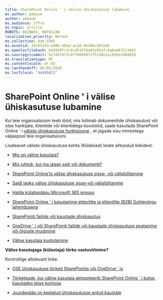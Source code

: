 ```yaml
---
title: SharePoint Online ' i välise ühiskasutuse lubamine
ms.author: pebaum
author: pebaum
ms.audience: ITPro
ms.topic: article
ROBOTS: NOINDEX, NOFOLLOW
localization_priority: Normal
ms.collection: Adm_O365
ms.assetid: 4d197afd-e806-40ad-ac20-4b10bc497edb
ms.openlocfilehash: bdd9d9fc1c0cd51d78a02a50a7c4aba4672c3482
ms.sourcegitcommit: bc7d6f4f3c9f7060d073f5130e1ec856e248d020
ms.translationtype: MT
ms.contentlocale: et-EE
ms.lasthandoff: 06/02/2020
ms.locfileid: "44495623"
---
```

# <a name="enable-external-sharing-in-sharepoint-online"></a>SharePoint Online ' i välise ühiskasutuse lubamine

Kui teie organisatsioon teeb tööd, mis hõlmab dokumentide ühiskasutust või otse hankijate, klientide või klientidega koostööd, saate kasutada SharePoint Online ' i [väliste ühiskasutuse funktsioone](https://docs.microsoft.com/sharepoint/external-sharing-overview) , et jagada sisu inimestega väljaspool teie organisatsiooni.

Lisateavet väliste ühiskasutuse kohta (Külalised) leiate alltoodud linkidest.

- [Mis on väline kasutaja?](https://docs.microsoft.com/sharepoint/external-sharing-overview#what-is-an-external-user)

- [Mis juhtub, kui ma jagan saiti või dokumenti?](https://docs.microsoft.com/sharepoint/external-sharing-overview#what-happens-when-i-share-a-site-or-document)

- [SharePoint Online’is välise ühiskasutuse sisse- või väljalülitamine](https://docs.microsoft.com/sharepoint/turn-external-sharing-on-or-off)

- [Saidi jaoks välise ühiskasutuse sisse-või väljalülitamine](https://docs.microsoft.com/sharepoint/change-external-sharing-site)

- [Halda külalispääsu Microsoft 365 groups](https://docs.microsoft.com/microsoft-365/admin/create-groups/manage-guest-access-in-groups)

- [SharePoint Online ' i kasutamine ettevõtte ja ettevõtte (B2B) Suhtevõrgu lahendusena](https://docs.microsoft.com/sharepoint/create-b2b-extranet)

- [SharePointi failide või kaustade ühiskasutus](https://support.office.com/article/share-sharepoint-files-or-folders-1fe37332-0f9a-4719-970e-d2578da4941c)

- [OneDrive ' i või SharePointi failide või kaustade ühiskasutuse peatamine või õiguste muutmine](https://support.office.com/article/stop-sharing-onedrive-or-sharepoint-files-or-folders-or-change-permissions-0a36470f-d7fe-40a0-bd74-0ac6c1e13323)

- [Välise kasutaja kustutamine](https://docs.microsoft.com/sharepoint/remove-users#delete-a-guest-from-the-microsoft-365-admin-center)

**Välise kasutajaga (külastaja) tõrke vastuvõtmine?**

Kontrollige allolevaid linke. 

- [OSE ühiskasutuse tõrked SharePointis või OneDrive ' is](https://docs.microsoft.com/sharepoint/sharepoint-onedrive-error-message)

- [Tõrketeade, kui väline kasutaja aktsepteerib SharePoint Online ' i kutse, kasutades teise kontoga](https://docs.microsoft.com/sharepoint/support/sharing-and-permissions/error-when-external-user-accepts-an-invitation-by-using-another-account)

- [Juurdepääs on keelatud ühiskasutusse antud kaustale](https://docs.microsoft.com/sharepoint/support/sharing-and-permissions/cannot-access-shared-folder)
